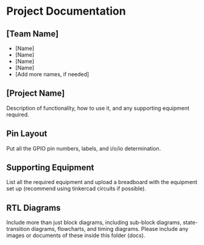 # Project Documentation

## [Team Name]
* [Name]
* [Name]
* [Name]
* [Name]
* [Add more names, if needed]

## [Project Name]
Description of functionality, how to use it, and any supporting equipment required.

## Pin Layout
Put all the GPIO pin numbers, labels, and i/o/io determination.

## Supporting Equipment
List all the required equipment and upload a breadboard with the equipment set up (recommend using tinkercad circuits if possible).

## RTL Diagrams
Include more than just block diagrams, including sub-block diagrams, state-transition diagrams, flowcharts, and timing diagrams. Please include any images or documents of these inside this folder (docs).